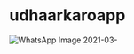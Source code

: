 # udhaarkaroapp
![WhatsApp Image 2021-03-](https://user-images.githubusercontent.com/56475822/119548323-b6e21e80-bdb3-11eb-96f1-dcea951245c0.jpeg)

